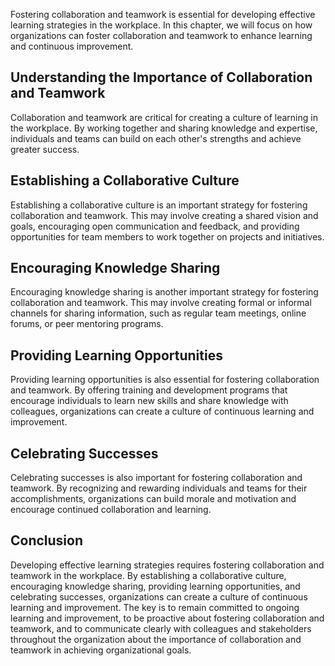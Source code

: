 
Fostering collaboration and teamwork is essential for developing effective learning strategies in the workplace. In this chapter, we will focus on how organizations can foster collaboration and teamwork to enhance learning and continuous improvement.

Understanding the Importance of Collaboration and Teamwork
----------------------------------------------------------

Collaboration and teamwork are critical for creating a culture of learning in the workplace. By working together and sharing knowledge and expertise, individuals and teams can build on each other's strengths and achieve greater success.

Establishing a Collaborative Culture
------------------------------------

Establishing a collaborative culture is an important strategy for fostering collaboration and teamwork. This may involve creating a shared vision and goals, encouraging open communication and feedback, and providing opportunities for team members to work together on projects and initiatives.

Encouraging Knowledge Sharing
-----------------------------

Encouraging knowledge sharing is another important strategy for fostering collaboration and teamwork. This may involve creating formal or informal channels for sharing information, such as regular team meetings, online forums, or peer mentoring programs.

Providing Learning Opportunities
--------------------------------

Providing learning opportunities is also essential for fostering collaboration and teamwork. By offering training and development programs that encourage individuals to learn new skills and share knowledge with colleagues, organizations can create a culture of continuous learning and improvement.

Celebrating Successes
---------------------

Celebrating successes is also important for fostering collaboration and teamwork. By recognizing and rewarding individuals and teams for their accomplishments, organizations can build morale and motivation and encourage continued collaboration and learning.

Conclusion
----------

Developing effective learning strategies requires fostering collaboration and teamwork in the workplace. By establishing a collaborative culture, encouraging knowledge sharing, providing learning opportunities, and celebrating successes, organizations can create a culture of continuous learning and improvement. The key is to remain committed to ongoing learning and improvement, to be proactive about fostering collaboration and teamwork, and to communicate clearly with colleagues and stakeholders throughout the organization about the importance of collaboration and teamwork in achieving organizational goals.
